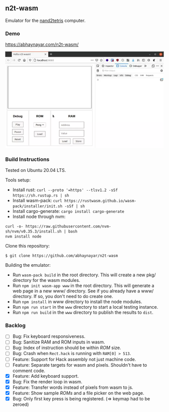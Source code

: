 ## n2t-wasm

Emulator for the [nand2tetris](https://www.nand2tetris.org/) computer.

### Demo

https://abhaynayar.com/n2t-wasm/

![](screen/ezgif.webp)

### Build Instructions

Tested on Ubuntu 20.04 LTS.

Tools setup:
- Install rust: `curl --proto '=https' --tlsv1.2 -sSf https://sh.rustup.rs | sh`
- Install wasm-pack: `curl https://rustwasm.github.io/wasm-pack/installer/init.sh -sSf | sh`
- Install cargo-generate: `cargo install cargo-generate`
- Install node through nvm:

```
curl -o- https://raw.githubusercontent.com/nvm-sh/nvm/v0.35.3/install.sh | bash
nvm install node
```

Clone this repository:

```
$ git clone https://github.com/abhaynayar/n2t-wasm
```

Building the emulator:
- Run `wasm-pack build` in the root directory. This will create a new pkg/ directory for the wasm modules.
- Run `npm init wasm-app www` in the root directory. This will generate a web page in a new www/ directory.
    See if you already have a www/ directory. If so, you don't need to do create one.
- Run `npm install` in www directory to install the node modules.
- Run `npm run start` in the `www` directory to start a local testing instance.
- Run `npm run build` in the `www` directory to publish the results to `dist`.

### Backlog

- [ ] Bug: Fix keyboard responsiveness.
- [ ] Bug: Sanitize RAM and ROM inputs in wasm.
- [ ] Bug: Index of instruction should be within _ROM_ size.
- [ ] Bug: Crash when `Rect.hack` is running with `RAM[0] > 513`.
- [ ] Feature: Support for Hack assembly not just machine code.
- [ ] Feature: Separate targets for wasm and pixels. Shouldn't have to comment code.
- [x] Feature: Add keyboard support.
- [x] Bug: Fix the render loop in wasm.
- [x] Feature: Transfer words instead of pixels from wasm to js.
- [x] Feature: Show sample _ROMs_ and a file picker on the web page.
- [x] Bug: Only first key press is being registered. (=> keymap had to be zeroed)

